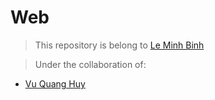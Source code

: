 # Web

> This repository is belong to [Le Minh Binh](https://github.com/LukeShrek)

> Under the collaboration of:
* [Vu Quang Huy](https://github.com/HuyVu109)
